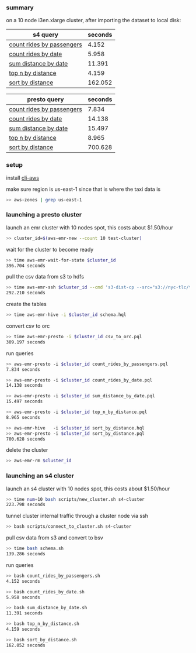 ### summary

on a 10 node i3en.xlarge cluster, after importing the dataset to local disk:

| s4 query | seconds |
| --- | --- |
| [count rides by passengers](./count_rides_by_passengers.sh) | 4.152 |
| [count rides by date](./count_rides_by_date.sh) | 5.958 |
| [sum distance by date](./sum_distance_by_date.sh) | 11.391 |
| [top n by distance](./top_n_by_distance.sh) | 4.159 |
| [sort by distance](./sort_by_distance.sh) | 162.052 |

| presto query | seconds |
| --- | --- |
| [count rides by passengers](./count_rides_by_passengers.pql) | 7.834 |
| [count rides by date](./count_rides_by_date.pql) | 14.138 |
| [sum distance by date](./sum_distance_by_date.pql) | 15.497 |
| [top n by distance](./top_n_by_distance.pql) | 8.965 |
| [sort by distance](./sort_by_distance.pql) | 700.628 |

### setup

install [cli-aws](https://github.com/nathants/cli-aws#installation)

make sure region is us-east-1 since that is where the taxi data is
```bash
>> aws-zones | grep us-east-1
```

### launching a presto cluster

launch an emr cluster with 10 nodes spot, this costs about $1.50/hour
```bash
>> cluster_id=$(aws-emr-new --count 10 test-cluster)
```

wait for the cluster to become ready
```bash
>> time aws-emr-wait-for-state $cluster_id
396.704 seconds
```

pull the csv data from s3 to hdfs
```bash
>> time aws-emr-ssh $cluster_id --cmd 's3-dist-cp --src="s3://nyc-tlc/trip data/" --srcPattern=".*yellow.*" --dest=/taxi_csv/'
292.210 seconds
```

create the tables
```bash
>> time aws-emr-hive -i $cluster_id schema.hql
```


convert csv to orc
```bash
>> time aws-emr-presto -i $cluster_id csv_to_orc.pql
309.197 seconds
```

run queries
```bash
>> aws-emr-presto -i $cluster_id count_rides_by_passengers.pql
7.834 seconds

>> aws-emr-presto -i $cluster_id count_rides_by_date.pql
14.138 seconds

>> aws-emr-presto -i $cluster_id sum_distance_by_date.pql
15.497 seconds

>> aws-emr-presto -i $cluster_id top_n_by_distance.pql
8.965 seconds

>> aws-emr-hive   -i $cluster_id sort_by_distance.hql
>> aws-emr-presto -i $cluster_id sort_by_distance.pql
700.628 seconds
```

delete the cluster
```bash
>> aws-emr-rm $cluster_id
```

### launching an s4 cluster

launch an s4 cluster with 10 nodes spot, this costs about $1.50/hour
```bash
>> time num=10 bash scripts/new_cluster.sh s4-cluster
223.798 seconds
```

tunnel cluster internal traffic through a cluster node via ssh
```bash
>> bash scripts/connect_to_cluster.sh s4-cluster
```

pull csv data from s3 and convert to bsv
```bash
>> time bash schema.sh
139.286 seconds
```

run queries
```bash
>> bash count_rides_by_passengers.sh
4.152 seconds

>> bash count_rides_by_date.sh
5.958 seconds

>> bash sum_distance_by_date.sh
11.391 seconds

>> bash top_n_by_distance.sh
4.159 seconds

>> bash sort_by_distance.sh
162.052 seconds
```
